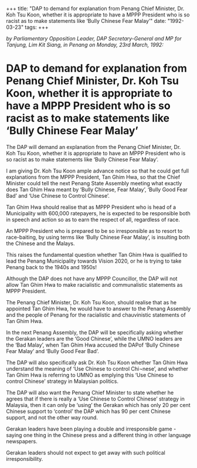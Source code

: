 +++ 
title: "DAP to demand for explanation from Penang Chief Minister, Dr. Koh Tsu Koon, whether it is appropriate to have a MPPP President who is so racist as to make statements like ‘Bully Chinese Fear Malay’"
date: "1992-03-23"
tags:
+++

_by Parliamentary Opposition Leader, DAP Secretary-General and MP for Tanjung, Lim Kit Siang, in Penang on Monday, 23rd March, 1992:_

# DAP to demand for explanation from Penang Chief Minister, Dr. Koh Tsu Koon, whether it is appropriate to have a MPPP President who is so racist as to make statements like ‘Bully Chinese Fear Malay’

The DAP will demand an explanation from the Penang Chief Minister, Dr. Koh Tsu Koon, whether it is appropriate to have an MPPP President who is so racist as to make statements like ‘Bully Chinese Fear Malay’.</u>

I am giving Dr. Koh Tsu Koon ample advance notice so that he could get full explanations from the MPPP President, Tan Ghim Hwa, so that the Chief Minister could tell the next Penang State Assembly meeting what exactly does Tan Ghim Hwa meant by ‘Bully Chinese, Fear Malay’, ‘Bully Good Fear Bad’  and ‘Use Chinese to Control Chinese’.

Tan Ghim Hwa should  realise that as MPPP President who is head of a Municipality with 600,000 ratepayers, he is expected  to be responsible both in speech and action so as to earn the respect of all, regardless of race.

An MPPP President who is prepared to be so irresponsible as to resort to race-baiting, by using terms like ‘Bully Chinese Fear Malay’, is insulting both the Chinese and the Malays.

This raises the fundamental question whether Tan Ghim Hwa is qualified to lead the Penang Municipality towards Vision 2020, or he is trying to take Penang back to the 1940s and 1950s!

Although the DAP does not have any MPPP Councillor, the DAP will not allow Tan Ghim Hwa to make racialistic and communalistic statements as MPPP President.

The Penang Chief Minister, Dr. Koh Tsu Koon, should realise that as he appointed Tan Ghim Hwa, 
he would have to answer to the Penang Assembly and the people of Penang for the racialistic and chauvinistic statements of Tan Ghim Hwa.

In the next Penang Assembly, the DAP will be specifically asking whether the Gerakan leaders are the ‘Good Chinese’, while the UMNO leaders are the ‘Bad Malay’, when Tan Ghim Hwa accused the DAPof ‘Bully Chinese Fear Malay’ and ‘Bully Good Fear Bad’.

The DAP will also specifically ask Dr. Koh Tsu Koon whether Tan Ghim Hwa understand the meaning 
of ‘Use Chinese to control Chi¬nese’, and whether Tan Ghim Hwa is referring to UMNO as emplying this ‘Use Chinese to control Chinese’ strategy in Malaysian politics.

The DAP will also want the Penang Chief Minister to state whether he agrees that if there is really a 
‘Use Chinese to Control Chinese’ strategy in Malaysia, then it can only be ‘using’ the Gerakan which has only 20 per cent Chinese support to ‘control’ the DAP which has 90 per cent Chinese support, and not the other way round.


Gerakan leaders have been playing a double and irresponsible game - saying one thing in the Chinese press and a different thing in other language newspapers.

Gerakan leaders should not expect to get away with such political irresponsibility.
 
